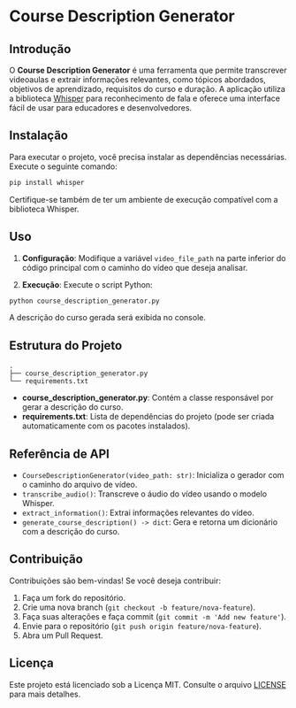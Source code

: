 
# Course Description Generator

## Introdução
O **Course Description Generator** é uma ferramenta que permite transcrever videoaulas e extrair informações relevantes, como tópicos abordados, objetivos de aprendizado, requisitos do curso e duração. A aplicação utiliza a biblioteca [Whisper](https://github.com/openai/whisper) para reconhecimento de fala e oferece uma interface fácil de usar para educadores e desenvolvedores.

## Instalação
Para executar o projeto, você precisa instalar as dependências necessárias. Execute o seguinte comando:

```bash
pip install whisper
```

Certifique-se também de ter um ambiente de execução compatível com a biblioteca Whisper.

## Uso
1. **Configuração**: Modifique a variável `video_file_path` na parte inferior do código principal com o caminho do vídeo que deseja analisar.

2. **Execução**: Execute o script Python:

```bash
python course_description_generator.py
```

A descrição do curso gerada será exibida no console.

## Estrutura do Projeto
```
.
├── course_description_generator.py
└── requirements.txt
```

- **course_description_generator.py**: Contém a classe responsável por gerar a descrição do curso.
- **requirements.txt**: Lista de dependências do projeto (pode ser criada automaticamente com os pacotes instalados).

## Referência de API
- `CourseDescriptionGenerator(video_path: str)`: Inicializa o gerador com o caminho do arquivo de vídeo.
- `transcribe_audio()`: Transcreve o áudio do vídeo usando o modelo Whisper.
- `extract_information()`: Extrai informações relevantes do vídeo.
- `generate_course_description() -> dict`: Gera e retorna um dicionário com a descrição do curso.

## Contribuição
Contribuições são bem-vindas! Se você deseja contribuir:
1. Faça um fork do repositório.
2. Crie uma nova branch (`git checkout -b feature/nova-feature`).
3. Faça suas alterações e faça commit (`git commit -m 'Add new feature'`).
4. Envie para o repositório (`git push origin feature/nova-feature`).
5. Abra um Pull Request.

## Licença
Este projeto está licenciado sob a Licença MIT. Consulte o arquivo [LICENSE](LICENSE) para mais detalhes.